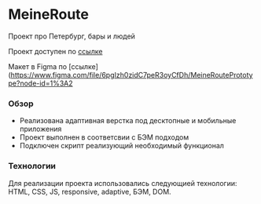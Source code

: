 # MeineRoute
Проект про Петербург, бары и людей

Проект доступен по [ссылке](https://gratisfo72.github.io/Meine_Route_spb/) 

Макет в Figma по [ссылке](https://www.figma.com/file/6pgIzh0zidC7peR3oyCfDh/MeineRoutePrototype?node-id=1%3A2
### Обзор
* Реализована адаптивная верстка под десктопные и мобильные приложения
* Проект выполнен в соответсвии с БЭМ подходом
* Подключен скрипт реализующий необходимый функционал

### Технологии
Для реализации проекта использовались следующией технологии: HTML, CSS, JS, responsive, adaptive, БЭМ, DOM.
 
 
 


